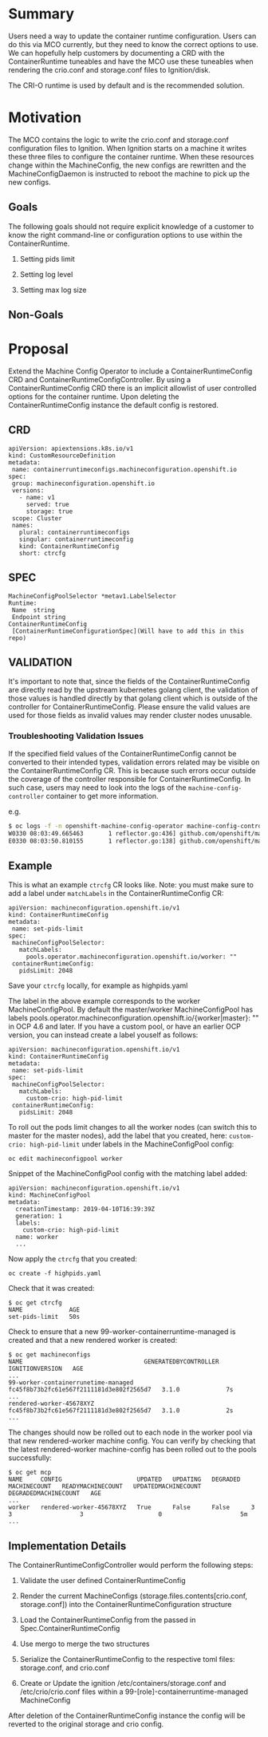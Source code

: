 # Summary

Users need a way to update the container runtime configuration. Users can do this via MCO currently, but they need to know the correct options to use. We can hopefully help customers by documenting a CRD with the ContainerRuntime tuneables and have the MCO use these tuneables when rendering the crio.conf and storage.conf  files to Ignition/disk.

The CRI-O runtime is used by default and is the recommended solution.

# Motivation

The MCO contains the logic to write the crio.conf and storage.conf configuration files to Ignition. When Ignition starts on a machine it writes these three files to configure the container runtime. When these resources change within the MachineConfig, the new configs are rewritten and the MachineConfigDaemon is instructed to reboot the machine to pick up the new configs.

## Goals

The following goals should not require explicit knowledge of a customer to know the right command-line or configuration options to use within the ContainerRuntime.

1. Setting pids limit

2. Setting log level

3. Setting max log size

## Non-Goals

# Proposal

Extend the Machine Config Operator to include a ContainerRuntimeConfig CRD and ContainerRuntimeConfigController. By using a ContainerRuntimeConfig CRD there is an implicit allowlist of user controlled options for the container runtime. Upon deleting the ContainerRuntimeConfig instance the default config is restored.

## CRD

```
apiVersion: apiextensions.k8s.io/v1
kind: CustomResourceDefinition
metadata:
 name: containerruntimeconfigs.machineconfiguration.openshift.io
spec:
 group: machineconfiguration.openshift.io
 versions:
   - name: v1
     served: true
     storage: true
 scope: Cluster
 names:
   plural: containerruntimeconfigs
   singular: containerruntimeconfig
   kind: ContainerRuntimeConfig
   short: ctrcfg
```

## SPEC

```
MachineConfigPoolSelector *metav1.LabelSelector
Runtime:
 Name  string
 Endpoint string
ContainerRuntimeConfig
 [ContainerRuntimeConfigurationSpec](Will have to add this in this repo)
```

## VALIDATION

It's important to note that, since the fields of the ContainerRuntimeConfig are directly read by the upstream kubernetes golang client, the validation of those values is handled directly by that golang client which is outside of the controller for ContainerRuntimeConfig. Please ensure the valid values are used for those fields as invalid values may render cluster nodes unusable.

### Troubleshooting Validation Issues

If the specified field values of the ContainerRuntimeConfig cannot be converted to their intended types, validation errors related may be visible on the ContainerRuntimeConfig CR. This is because such errors occur outside the coverage of the controller responsible for ContainerRuntimeConfig. In such case, users may need to look into the logs of the `machine-config-controller` container to get more information.

e.g.

```bash
$ oc logs -f -n openshift-machine-config-operator machine-config-controller-6fc64d9654-mdtv4
W0330 08:03:49.665463       1 reflector.go:436] github.com/openshift/machine-config-operator/pkg/generated/informers/externalversions/factory.go:101: watch of *v1.ContainerRuntimeConfig ended with: an error on the server ("unable to decode an event from the watch stream: unable to decode watch event: v1.ContainerRuntimeConfig.Spec: v1.ContainerRuntimeConfigSpec.MachineConfigPoolSelector: ContainerRuntimeConfig: v1.ContainerRuntimeConfiguration.OverlaySize: unmarshalerDecoder: quantities must match the regular expression '^([+-]?[0-9.]+)([eEinumkKMGTP]*[-+]?[0-9]*)$', error found in #10 byte of ...|\":\"9asadG\"},\"machine|..., bigger context ...|:{\"containerRuntimeConfig\":{\"overlaySize\":\"9asadG\"},\"machineConfigPoolSelector\":{\"matchLabels\":{\"cus|...") has prevented the request from succeeding
E0330 08:03:50.810155       1 reflector.go:138] github.com/openshift/machine-config-operator/pkg/generated/informers/externalversions/factory.go:101: Failed to watch *v1.ContainerRuntimeConfig: failed to list *v1.ContainerRuntimeConfig: v1.ContainerRuntimeConfigList.Items: []v1.ContainerRuntimeConfig: v1.ContainerRuntimeConfig.Spec: v1.ContainerRuntimeConfigSpec.MachineConfigPoolSelector: ContainerRuntimeConfig: v1.ContainerRuntimeConfiguration.OverlaySize: unmarshalerDecoder: quantities must match the regular expression '^([+-]?[0-9.]+)([eEinumkKMGTP]*[-+]?[0-9]*)$', error found in #10 byte of ...|":"9asadG"},"machine|..., bigger context ...|:{"containerRuntimeConfig":{"overlaySize":"9asadG"},"machineConfigPoolSelector":{"matchLabels":{"cus|...
```

## Example

This is what an example `ctrcfg` CR looks like. Note: you must make sure to add a label under `matchLabels` in the ContainerRuntimeConfig CR:

```
apiVersion: machineconfiguration.openshift.io/v1
kind: ContainerRuntimeConfig
metadata:
 name: set-pids-limit
spec:
 machineConfigPoolSelector:
   matchLabels:
     pools.operator.machineconfiguration.openshift.io/worker: ""
 containerRuntimeConfig:
   pidsLimit: 2048
```
Save your `ctrcfg` locally, for example as highpids.yaml

The label in the above example corresponds to the worker MachineConfigPool. By default the master/worker
MachineConfigPool has labels pools.operator.machineconfiguration.openshift.io/{worker|master}: "" in OCP 4.6 and later. If you have a custom pool, or have an earlier OCP version, you can instead create a label youself as follows:

```
apiVersion: machineconfiguration.openshift.io/v1
kind: ContainerRuntimeConfig
metadata:
 name: set-pids-limit
spec:
 machineConfigPoolSelector:
   matchLabels:
     custom-crio: high-pid-limit
 containerRuntimeConfig:
   pidsLimit: 2048
```

To roll out the pods limit changes to all the worker nodes (can switch this to master for the master nodes), add the label that you created, here: `custom-crio: high-pid-limit` under labels in the MachineConfigPool config:

```
oc edit machineconfigpool worker
```

Snippet of the MachineConfigPool config with the matching label added:

```
apiVersion: machineconfiguration.openshift.io/v1
kind: MachineConfigPool
metadata:
  creationTimestamp: 2019-04-10T16:39:39Z
  generation: 1
  labels:
    custom-crio: high-pid-limit
  name: worker
  ...
```

Now apply the `ctrcfg` that you created:


```
oc create -f highpids.yaml
```

Check that it was created:

```
$ oc get ctrcfg
NAME             AGE
set-pids-limit   50s
```

Check to ensure that a new 99-worker-containerruntime-managed is created and that a new rendered worker is created:
```
$ oc get machineconfigs
NAME                                  GENERATEDBYCONTROLLER                      IGNITIONVERSION   AGE
...
99-worker-containerrunetime-managed   fc45f8b73b2fc61e567f2111181d3e802f2565d7   3.1.0             7s
...
rendered-worker-45678XYZ              fc45f8b73b2fc61e567f2111181d3e802f2565d7   3.1.0             2s
...
```
The changes should now be rolled out to each node in the worker pool via that new rendered-worker machine config. You can verify by checking
that the latest rendered-worker machine-config has been rolled out to the pools successfully:
```
$ oc get mcp
NAME     CONFIG                     UPDATED   UPDATING   DEGRADED   MACHINECOUNT   READYMACHINECOUNT   UPDATEDMACHINECOUNT   DEGRADEDMACHINECOUNT   AGE
...
worker   rendered-worker-45678XYZ   True      False      False      3              3                   3                     0                      5m
...
```

## Implementation Details

The ContainerRuntimeConfigController would perform the following steps:

1. Validate the user defined ContainerRuntimeConfig

2. Render the current MachineConfigs (storage.files.contents[crio.conf, storage.conf]) into the ContainerRuntimeConfiguration structure

3. Load the ContainerRuntimeConfig from the passed in Spec.ContainerRuntimeConfig

4. Use mergo to merge the two structures

5. Serialize the ContainerRuntimeConfig to the respective toml files: storage.conf, and crio.conf

5. Create or Update the ignition /etc/containers/storage.conf and /etc/crio/crio.conf files within a 99-[role]-containerruntime-managed MachineConfig

After deletion of the ContainerRuntimeConfig instance the config will be reverted to the original storage and crio config.
